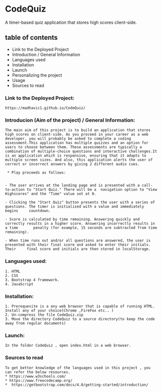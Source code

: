# CodeQuiz
A timer-based quiz application that stores high scores client-side.
## table of contents
  * Link to the Deployed Project
  * Introduction / General Information
  * Languages used
  * Installation
  * Launch
  * Personalizing the project
  * Usage
  * Sources to read
  
  ### Link to the Deployed Project:

    https://madhavic1.github.io/CodeQuiz/

  ### Introducion (Aim of the project) / General Information:
    The main aim of this project is to build an application that stores high scores on client-side. As you proceed in your career as a web developer, you will probably be asked to complete a coding assessment.This application has multiple quizzes and an option for users to choose between them. These assessments are typically a combination of multiple-choice questions and interactive challenges.It is an application which is responsive, ensuring that it adapts to multiple screen sizes. And also, this application alerts the user of correct or incorrect answers by giving 2 different audio cues.
     
     * Play proceeds as follows:


    - The user arrives at the landing page and is presented with a call-to-action to "Start Quiz." There will be a  navigation option to "View        Highscores" and the "Time" value set at 0.

    - Clicking the "Start Quiz" button presents the user with a series of questions. The timer is initialized with a value and immediately begins     countdown.

    - Score is calculated by time remaining. Answering quickly and correctly results in a higher score. Answering incorrectly results in a time       penalty (for example, 15 seconds are subtracted from time remaining).

    - When time runs out and/or all questions are answered, the user is presented with their final score and asked to enter their initials. Their     final score and initials are then stored in localStorage.

  ### Languages used: 
    1. HTML
    2. CSS
    3. Bootstrap 4 framework.
    4. JavaScript

  ### Installation:
    1. Prerequesite is a any web browser that is capable of running HTML. Install any of your choice(Chrome ,FireFox etc.. )
    2. Un-compress the file CodeQuiz.zip 
    3. Move the directory CodeQuiz to a source directory(to keep the code away from regular documents)

  ### Launch:
    In the folder CodeQuiz , open index.html in a web browser.



   ### Sources to read

    To get better knowledge of the languages used in this project , you can refer the below resources.
    * https://www.w3schools.com/
    * https://www.freecodecamp.org/
    *  https://getbootstrap.com/docs/4.0/getting-started/introduction/
 
